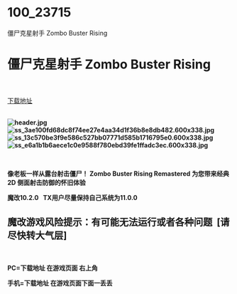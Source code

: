 # 100_23715
僵尸克星射手 Zombo Buster Rising
# 僵尸克星射手 Zombo Buster Rising
 <br/></br>
[下载地址](https://www.switch520.cc/article/23715 "下载地址")
<br/></br>

<p><strong><img title="header.jpg" src="https://www.switch520.cc/muke_img/2021_10_25_831cc0d519dc5.jpg" alt="header.jpg"></strong><br>
<strong><img title="ss_3ae100fd68dc8f74ee27e4aa34d1f36b8e8db482.600x338.jpg" src="https://www.switch520.cc/muke_img/2021_10_25_754c10b5446ba.jpg" alt="ss_3ae100fd68dc8f74ee27e4aa34d1f36b8e8db482.600x338.jpg"></strong><br>
<strong><img title="ss_13c570be3f9e586c527bb07771d585b1716795e0.600x338.jpg" src="https://www.switch520.cc/muke_img/2021_10_25_afab8a98dec7f.jpg" alt="ss_13c570be3f9e586c527bb07771d585b1716795e0.600x338.jpg"></strong><br>
<strong><img title="ss_e6a1b1b6aece1c0e9588f780ebd39fe1ffadc3ec.600x338.jpg" src="https://www.switch520.cc/muke_img/2021_10_25_2a41f77e6b1c4.jpg" alt="ss_e6a1b1b6aece1c0e9588f780ebd39fe1ffadc3ec.600x338.jpg">&nbsp;</strong></p>
<p>&nbsp;</p>
<p><strong>像老板一样从露台射击僵尸！ Zombo Buster Rising Remastered 为您带来经典 2D 侧面射击防御的怀旧体验</strong></p>
<p><strong>魔改10.2.0 &nbsp;&nbsp;TX用户尽量保持自己系统为11.0.0</strong></p>
<h2><strong>魔改游戏风险提示：有可能无法运行或者各种问题 &nbsp;[请尽快转大气层]</strong></h2>
<p>&nbsp;</p>
<p><strong>PC=下载地址 在游戏页面 右上角</strong></p>
<p><strong>手机=下载地址 在游戏页面下面一丢丢</strong></p>
